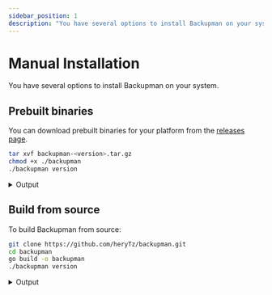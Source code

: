 ```yaml
---
sidebar_position: 1
description: "You have several options to install Backupman on your system."
---
```


# Manual Installation

You have several options to install Backupman on your system.

## Prebuilt binaries

You can download prebuilt binaries for your platform from the [releases page](https://github.com/heryTz/backupman/releases).

```bash
tar xvf backupman-<version>.tar.gz
chmod +x ./backupman
./backupman version
```

<details>
<summary>Output</summary>
```bash
Version: x.x.x
Commit SHA: xxx
Build Date: xxx
```
</details>

## Build from source

To build Backupman from source:

```bash
git clone https://github.com/heryTz/backupman.git
cd backupman
go build -o backupman
./backupman version
```

<details>
<summary>Output</summary>
```bash
Version: x.x.x
Commit SHA: xxx
Build Date: xxx
```
</details>

